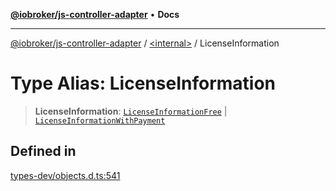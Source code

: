 [**@iobroker/js-controller-adapter**](../../README.md) • **Docs**

***

[@iobroker/js-controller-adapter](../../globals.md) / [\<internal\>](../README.md) / LicenseInformation

# Type Alias: LicenseInformation

> **LicenseInformation**: [`LicenseInformationFree`](../interfaces/LicenseInformationFree.md) \| [`LicenseInformationWithPayment`](../interfaces/LicenseInformationWithPayment.md)

## Defined in

[types-dev/objects.d.ts:541](https://github.com/ioBroker/ioBroker.js-controller/blob/a32b7b151b5fe0ae96a8a5f086299f18b48e287b/packages/types-dev/objects.d.ts#L541)
